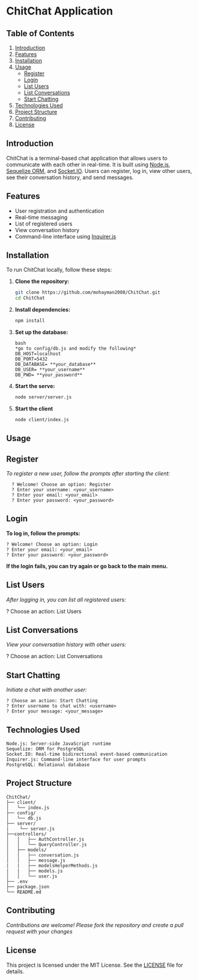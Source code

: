 # ChitChat Application

## Table of Contents

1. [Introduction](#introduction)
2. [Features](#features)
3. [Installation](#installation)
4. [Usage](#usage)
   - [Register](#register)
   - [Login](#login)
   - [List Users](#list-users)
   - [List Conversations](#list-conversations)
   - [Start Chatting](#start-chatting)
5. [Technologies Used](#technologies-used)
6. [Project Structure](#project-structure)
7. [Contributing](#contributing)
8. [License](#license)

## Introduction

ChitChat is a terminal-based chat application that allows users to communicate with each other in real-time. It is built using [Node.js](https://nodejs.org/), [Sequelize ORM](https://sequelize.org/), and [Socket.IO](https://socket.io/). Users can register, log in, view other users, see their conversation history, and send messages.

## Features

- User registration and authentication
- Real-time messaging
- List of registered users
- View conversation history
- Command-line interface using [Inquirer.js](https://github.com/SBoudrias/Inquirer.js)

## Installation

To run ChitChat locally, follow these steps:

1. **Clone the repository:**
   ```bash
   git clone https://github.com/mohayman2008/ChitChat.git
   cd ChitChat

2. **Install dependencies:**
    ```bash
    npm install
3. **Set up the database:**
    ```
    bash
    *go to config/db.js and modify the following*
    DB_HOST=localhost
    DB_PORT=5432
    DB_DATABASE= **your_database**
    DB_USER= **your_username**
    DB_PWD= **your_password**
    ```

4.  **Start the serve:**
    ```bash
    node server/server.js

5. **Start the client**
    ```bash
    node client/index.js

## Usage

## Register
*To register a new user, follow the prompts after starting the client:*
```
  ? Welcome! Choose an option: Register
  ? Enter your username: <your_username>
  ? Enter your email: <your_email>
  ? Enter your password: <your_password>
```

## Login
**To log in, follow the prompts:**
```
? Welcome! Choose an option: Login
? Enter your email: <your_email>
? Enter your password: <your_password>
```
**If the login fails, you can try again or go back to the main menu.**

## List Users
*After logging in, you can list all registered users:*

? Choose an action: List Users

## List Conversations
*View your conversation history with other users:*

? Choose an action: List Conversations

## Start Chatting
*Initiate a chat with another user:*
```
? Choose an action: Start Chatting
? Enter username to chat with: <username>
? Enter your message: <your_message>
```

## Technologies Used
```
Node.js: Server-side JavaScript runtime
Sequelize: ORM for PostgreSQL
Socket.IO: Real-time bidirectional event-based communication
Inquirer.js: Command-line interface for user prompts
PostgreSQL: Relational database
```

## Project Structure
```
ChitChat/
├── client/
│   └── index.js
├── config/
│   └── db.js
├── server/
|    └── server.js
├──controllers/
│   │   ├── AuthController.js
│   │   └── QueryController.js
│   ├── models/
│   │   ├── conversation.js
│   │   ├── message.js
|   |   ├── modelsHelperMethods.js
|   |   ├── models.js
│   │   └── user.js
├── .env
├── package.json
└── README.md
```

## Contributing
*Contributions are welcome! Please fork the repository and create a pull request with your changes*

## License

This project is licensed under the MIT License. See the [LICENSE](LICENSE) file for details.
